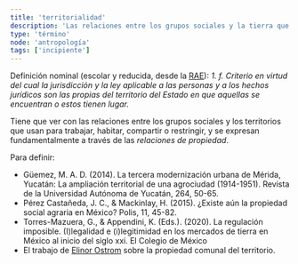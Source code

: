 ```yaml
---
title: 'territorialidad'
description: 'Las relaciones entre los grupos sociales y la tierra que comparten, sobre todo para el trabajo agrícola, pero también para el habitacional, el común y lo privado'
type: 'término'
node: 'antropología'
tags: ['incipiente']
---
```


Definición nominal (escolar y reducida, desde la [RAE](https://dle.rae.es/territorialidad?m=form)): *1. f. Criterio en virtud del cual la jurisdicción y la ley aplicable a las personas y a los hechos jurídicos son las propias del territorio del Estado en que aquellas se encuentran o estos tienen lugar.*

Tiene que ver con las relaciones entre los grupos sociales y los territorios que usan para trabajar, habitar, compartir o restringir, y se expresan fundamentalmente a través de las *relaciones de propiedad*.

Para definir:

- Güemez, M. A. D. (2014). La tercera modernización urbana de Mérida, Yucatán: La ampliación territorial de una agrociudad (1914-1951). Revista de la Universidad Autónoma de Yucatán, 264, 50-65.
- Pérez Castañeda, J. C., & Mackinlay, H. (2015). ¿Existe aún la propiedad social agraria en México? Polis, 11, 45-82.
- Torres-Mazuera, G., & Appendini, K. (Eds.). (2020). La regulación imposible. (I)legalidad e (i)legitimidad en los mercados   de tierra en México al inicio del siglo xxi. El Colegio de México
- El trabajo de [Elinor Ostrom](https://es.wikipedia.org/wiki/Elinor_Ostrom) sobre la propiedad comunal del territorio.